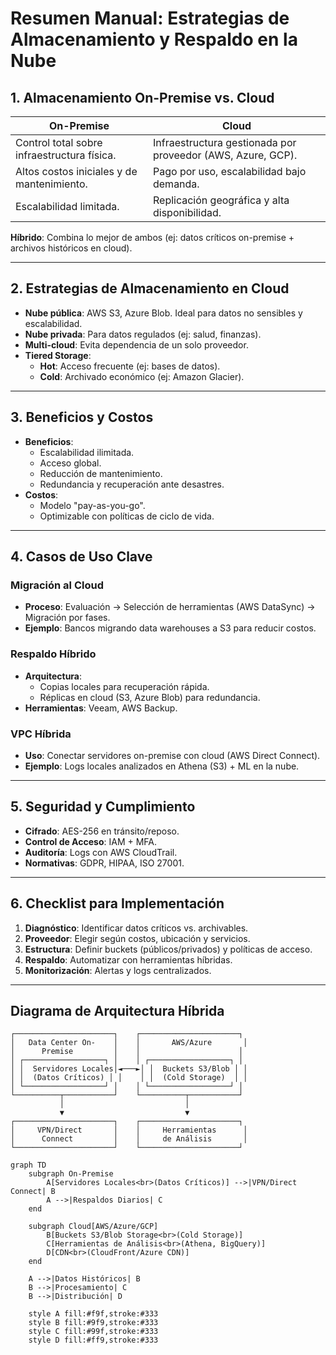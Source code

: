 # Resumen Manual: Estrategias de Almacenamiento y Respaldo en la Nube  

## **1. Almacenamiento On-Premise vs. Cloud**  
| **On-Premise** | **Cloud** |  
|----------------|----------|  
| Control total sobre infraestructura física. | Infraestructura gestionada por proveedor (AWS, Azure, GCP). |  
| Altos costos iniciales y de mantenimiento. | Pago por uso, escalabilidad bajo demanda. |  
| Escalabilidad limitada. | Replicación geográfica y alta disponibilidad. |  

**Híbrido**: Combina lo mejor de ambos (ej: datos críticos on-premise + archivos históricos en cloud).  

---

## **2. Estrategias de Almacenamiento en Cloud**  
- **Nube pública**: AWS S3, Azure Blob. Ideal para datos no sensibles y escalabilidad.  
- **Nube privada**: Para datos regulados (ej: salud, finanzas).  
- **Multi-cloud**: Evita dependencia de un solo proveedor.  
- **Tiered Storage**:  
  - **Hot**: Acceso frecuente (ej: bases de datos).  
  - **Cold**: Archivado económico (ej: Amazon Glacier).  

---

## **3. Beneficios y Costos**  
- **Beneficios**:  
  - Escalabilidad ilimitada.  
  - Acceso global.  
  - Reducción de mantenimiento.  
  - Redundancia y recuperación ante desastres.  
- **Costos**:  
  - Modelo "pay-as-you-go".  
  - Optimizable con políticas de ciclo de vida.  

---

## **4. Casos de Uso Clave**  
### **Migración al Cloud**  
- **Proceso**: Evaluación → Selección de herramientas (AWS DataSync) → Migración por fases.  
- **Ejemplo**: Bancos migrando data warehouses a S3 para reducir costos.  

### **Respaldo Híbrido**  
- **Arquitectura**:  
  - Copias locales para recuperación rápida.  
  - Réplicas en cloud (S3, Azure Blob) para redundancia.  
- **Herramientas**: Veeam, AWS Backup.  

### **VPC Híbrida**  
- **Uso**: Conectar servidores on-premise con cloud (AWS Direct Connect).  
- **Ejemplo**: Logs locales analizados en Athena (S3) + ML en la nube.  

---

## **5. Seguridad y Cumplimiento**  
- **Cifrado**: AES-256 en tránsito/reposo.  
- **Control de Acceso**: IAM + MFA.  
- **Auditoría**: Logs con AWS CloudTrail.  
- **Normativas**: GDPR, HIPAA, ISO 27001.  

---

## **6. Checklist para Implementación**  
1. **Diagnóstico**: Identificar datos críticos vs. archivables.  
2. **Proveedor**: Elegir según costos, ubicación y servicios.  
3. **Estructura**: Definir buckets (públicos/privados) y políticas de acceso.  
4. **Respaldo**: Automatizar con herramientas híbridas.  
5. **Monitorización**: Alertas y logs centralizados.  

---

## **Diagrama de Arquitectura Híbrida**  
```plaintext
┌──────────────────────┐    ┌──────────────────────┐
│   Data Center On-    │    │       AWS/Azure       │
│      Premise         │    │                      │
│ ┌──────────────────┐ │    │ ┌──────────────────┐ │
│ │  Servidores Locales│◄───►│ │  Buckets S3/Blob │ │
│ │  (Datos Críticos) │ │    │ │  (Cold Storage)  │ │
│ └──────────────────┘ │    │ └──────────────────┘ │
└──────────┬───────────┘    └──────────┬───────────┘
           │                           │
           ▼                           ▼
┌──────────────────────┐    ┌──────────────────────┐
│     VPN/Direct       │    │     Herramientas      │
│      Connect         │    │     de Análisis       │
└──────────────────────┘    └──────────────────────┘
```

```mermaid
graph TD
    subgraph On-Premise
        A[Servidores Locales<br>(Datos Críticos)] -->|VPN/Direct Connect| B
        A -->|Respaldos Diarios| C
    end

    subgraph Cloud[AWS/Azure/GCP]
        B[Buckets S3/Blob Storage<br>(Cold Storage)]
        C[Herramientas de Análisis<br>(Athena, BigQuery)]
        D[CDN<br>(CloudFront/Azure CDN)]
    end

    A -->|Datos Históricos| B
    B -->|Procesamiento| C
    B -->|Distribución| D

    style A fill:#f9f,stroke:#333
    style B fill:#9f9,stroke:#333
    style C fill:#99f,stroke:#333
    style D fill:#ff9,stroke:#333
```